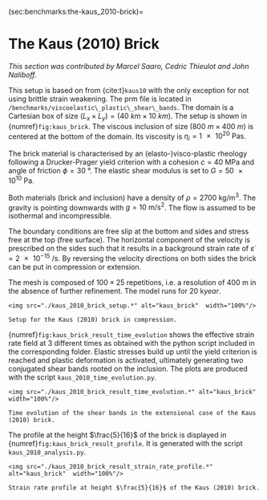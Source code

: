 (sec:benchmarks:the-kaus_2010-brick)=
# The Kaus (2010) Brick

*This section was contributed by Marcel Saaro, Cedric Thieulot and John Naliboff.*

This setup is based on from {cite:t}`kaus10` with the only exception for not using brittle strain weakening. The prm file is located in `/benchmarks/viscoelastic\_plastic\_shear\_bands`. The domain is a Cartesian box of size $(L_x \times L_y)=(\SI{40}{km} \times \SI{10}{km})$.
The setup is shown in {numref}`fig:kaus_brick`. 
The viscous inclusion of size $(\SI{800}{m} \times \SI{400}{m})$ is centered at the bottom of the domain. Its viscosity is $\eta_i=\SI{1e20}{\pascal\second}$.

The brick material is characterised by an (elasto-)visco-plastic
rheology following a Drucker-Prager yield criterion with a cohesion $c=\SI{40}{\mega\pascal}$ and angle of 
friction $\phi=\SI{30}{\degree}$. The elastic shear modulus is set to $G=\SI{50e10}{\pascal}$.

Both materials (brick and inclusion) have a density of $\rho=\SI{2700}{\kg\per\cubic\meter}$. The gravity is pointing downwards with $g=\SI{10}{\meter\per\square\second}$.
The flow is assumed to be isothermal and incompressible.

The boundary conditions are free slip at the bottom and sides and stress free at the top (free surface). The horizontal component of the velocity is prescribed on the sides such that it results in a background strain rate of $\dot{\varepsilon}=\SI{2e-15}{\per\second}$. By reversing the velocity directions on both sides the brick can be put in compression or extension. 

The mesh is composed of $100\times25$ repetitions, i.e. a resolution of $\SI{400}{\m}$ in the absence of further refinement. The model runs for $\SI{20}{\kilo year}$.

```{figure-md} fig:kaus_brick
<img src="./kaus_2010_brick_setup.*" alt="kaus_brick"  width="100%"/>

Setup for the Kaus (2010) brick in compression.
```

{numref}`fig:kaus_brick_result_time_evolution` shows the effective strain rate field at 3 different times as obtained with the python script included in the corresponding folder. Elastic stresses build up until the yield criterion is reached and plastic deformation is activated, ultimately generating two conjugated shear bands rooted on the inclusion. The plots are produced with the script `kaus_2010_time_evolution.py`.

```{figure-md} fig:kaus_brick_result_time_evolution
<img src="./kaus_2010_brick_result_time_evolution.*" alt="kaus_brick"  width="100%"/>

Time evolution of the shear bands in the extensional case of the Kaus (2010) brick.
```

The profile at the height $\frac{5}{16}$ of the brick is displayed in {numref}`fig:kaus_brick_result_profile`. It is generated with the script `kaus_2010_analysis.py`.

```{figure-md} fig:kaus_brick_result_profile
<img src="./kaus_2010_brick_result_strain_rate_profile.*" alt="kaus_brick"  width="100%"/>

Strain rate profile at height $\frac{5}{16}$ of the Kaus (2010) brick.
```
